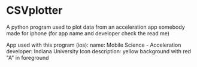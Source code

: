 # CSVplotter
A python program used to plot data from an acceleration app somebody made for iphone (for app name and developer check the read me)

App used with this program (ios):
name: Mobile Science - Acceleration
developer: Indiana University
Icon description: yellow background with red "A" in foreground
